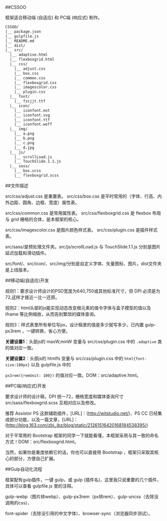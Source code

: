 ﻿##CSSOO

框架适合移动端 (自适应) 和 PC端 (响应式) 制作。

```txt
CSSOO/
|__ package.json
|__ gulpfile.js
|__ README.md
|__ dist/
|__ src/
  |__ adaptive.html
  |__ flexboxgrid.html
  |__ css/
    |__ adjust.css
    |__ box.css
    |__ common.css
    |__ flexboxgrid.css
    |__ imagescolor.css
    |__ plugin.css
  |__ font/
    |__ fzcjjt.ttf
  |__ icon/
    |__ iconfont.eot
    |__ iconfont.svg
    |__ iconfont.ttf
    |__ iconfont.woff
  |__ img/
    |__ a.png
    |__ b.png
    |__ c.png
    |__ d.jpg
  |__ js/
    |__ scrollLoad.js
    |__ TouchSlide.1.1.js
  |__ sass/
    |__ box.scss
    |__ flexboxgrid.scss
```
##文件描述

src/css/adjust.css 是重置表。 src/css/box.css 是平时常用的（字体、行高、内外边距、圆角、边框、宽度）属性表。

src/css/common.css 是常用属性表。 src/css/flexboxgrid.css 是 flexbox 布局与 grid 栅格的合体，是本框架的核心。

src/css/imagescolor.css 是图片颜色样式表。 src/css/plugin.css 是插件样式表。

src/sass/是预处理文件夹。src/js/scrollLoad.js 与 TouchSlide.1.1.js 分别是图片延迟加载和滑动插件。

src/font/、src/icon/、src/img/分别是自定义字体、矢量图标、图片。dist文件夹是上线版本。

##移动端(自适应)开发

规则1：要求设计师设计的PSD宽度为640,750或其他标准尺寸，但 DPI 必须是为72,这样才接近一比一还原。

规则2：html头部的js能实现动态改变根元素的值令字体与盒子模型的值以及 iframe 等比例缩放，从而告别繁琐的媒体查询。

规则3：样式表里所有单位写px，设计稿里的值是多少就写多少，已内置 gulp-px3rem ，一键转换，省心方便。

**关键设置1**：头部js的 maxW,minW 变量与 src/css/plugin.css 中的 `.adaptive` 类的值对应一致。

**关键设置2**：头部js的 htmlfs 变量与 src/css/plugin.css 中的 `html{font-size:100px}` 以及 gulpfile.js 中的

 `px3rem({remUnit: 100})` 的值对应一致。DOM：src/adaptive.html。

##PC端(响应式)开发

要求设计师的设计稿，DPI 统一72，栅格宽度和媒体查询尺寸 src/sass/flexboxgrid.scss 互相对应以及修改。

推荐 Assistor PS 这款辅助插件，[URL]：(http://witstudio.net/)，PS CC 已经集成部分功能，以及一篇文章，[URL]：(http://blog.163.com/zbj_jbz/blog/static/21261516420168184538395/)

对于平常用的 Bootstrap 框架的同学一下就能看懂，本框架采用与其一致的命名方式！DOM：src/flexboxgrid.html。

当然，如果你是重度依赖它的话，你也可以直接用 Bootstrap ，框架只采取其核心的部分，方便自己扩展。

##Gulp自动化流程

框架配有gulp插件，一键 gulp，或 gulp (插件名)，这里我只说重要的几个插件，具体可以查看 gulpfile.js 里的注释。

gulp-webp（图片转webp）、gulp-px3rem（px转rem）、gulp-uncss（去除没调用的css）、

font-spider（去除没引用的中文字体）、browser-sync（浏览器同步测试）。